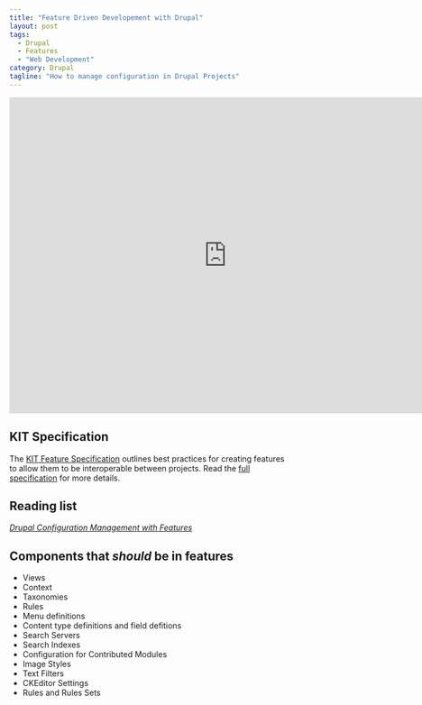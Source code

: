 ```yaml
---
title: "Feature Driven Developement with Drupal"
layout: post
tags:
  - Drupal
  - Features
  - "Web Development"
category: Drupal
tagline: "How to manage configuration in Drupal Projects"
---
```



<iframe src="http://slid.es/bassettsj/feature-based-development/embed" width="770" height="561" scrolling="no" frameborder="0" webkitallowfullscreen mozallowfullscreen allowfullscreen></iframe>

## KIT Specification

The [KIT Feature Specification](https://drupal.org/project/kit) outlines best practices for creating features to allow them to be interoperable between projects. Read the [full specification](http://drupalcode.org/project/kit.git/blob_plain/refs/heads/master:/kitf.txt) for more details.


## Reading list

*[Drupal Configuration Management with Features](http://www.bluespark.com/blog/drupal-configuration-management-features)*


## Components that *should* be in features

* Views
* Context
* Taxonomies
* Rules
* Menu definitions
* Content type definitions and field defitions
* Search Servers
* Search Indexes
* Configuration for Contributed Modules
* Image Styles
* Text Filters
* CKEditor Settings
* Rules and Rules Sets



